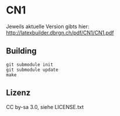CN1
===

Jeweils aktuelle Version gibts hier: http://latexbuilder.dbrgn.ch/pdf/CN1/CN1.pdf 

Building
--------

    git submodule init
    git submodule update
    make

Lizenz
------

CC by-sa 3.0, siehe LICENSE.txt
